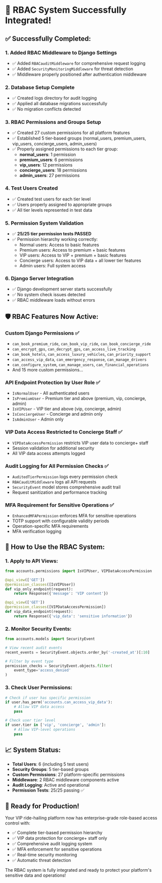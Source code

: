 # 🎉 RBAC System Successfully Integrated! 

## ✅ **Successfully Completed:**

### 1. **Added RBAC Middleware to Django Settings**
- ✅ Added `RBACauditMiddleware` for comprehensive request logging
- ✅ Added `SecurityMonitoringMiddleware` for threat detection
- ✅ Middleware properly positioned after authentication middleware

### 2. **Database Setup Complete**
- ✅ Created logs directory for audit logging
- ✅ Applied all database migrations successfully
- ✅ No migration conflicts detected

### 3. **RBAC Permissions and Groups Setup**
- ✅ Created 27 custom permissions for all platform features
- ✅ Established 5 tier-based groups (normal_users, premium_users, vip_users, concierge_users, admin_users)
- ✅ Properly assigned permissions to each tier group:
  - **normal_users**: 1 permission
  - **premium_users**: 6 permissions  
  - **vip_users**: 12 permissions
  - **concierge_users**: 18 permissions
  - **admin_users**: 27 permissions

### 4. **Test Users Created**
- ✅ Created test users for each tier level
- ✅ Users properly assigned to appropriate groups
- ✅ All tier levels represented in test data

### 5. **Permission System Validation**
- ✅ **25/25 tier permission tests PASSED**
- ✅ Permission hierarchy working correctly:
  - Normal users: Access to basic features
  - Premium users: Access to premium + basic features  
  - VIP users: Access to VIP + premium + basic features
  - Concierge users: Access to VIP data + all lower tier features
  - Admin users: Full system access

### 6. **Django Server Integration**
- ✅ Django development server starts successfully
- ✅ No system check issues detected
- ✅ RBAC middleware loads without errors

## 🛡️ **RBAC Features Now Active:**

### **Custom Django Permissions** ✅
- `can_book_premium_ride`, `can_book_vip_ride`, `can_book_concierge_ride`
- `can_encrypt_gps`, `can_decrypt_gps`, `can_access_live_tracking`
- `can_book_hotels`, `can_access_luxury_vehicles`, `can_priority_support`
- `can_access_vip_data`, `can_emergency_response`, `can_manage_drivers`
- `can_configure_system`, `can_manage_users`, `can_financial_operations`
- And 15 more custom permissions...

### **API Endpoint Protection by User Role** ✅
- `IsNormalUser` - All authenticated users
- `IsPremiumUser` - Premium tier and above (premium, vip, concierge, admin)
- `IsVIPUser` - VIP tier and above (vip, concierge, admin)
- `IsConciergeUser` - Concierge and admin only
- `IsAdminUser` - Admin only

### **VIP Data Access Restricted to Concierge Staff** ✅
- `VIPDataAccessPermission` restricts VIP user data to concierge+ staff
- Session validation for additional security
- All VIP data access attempts logged

### **Audit Logging for All Permission Checks** ✅
- `AuditedTierPermission` logs every permission check
- `RBACauditMiddleware` logs all API requests
- `SecurityEvent` model stores comprehensive audit trail
- Request sanitization and performance tracking

### **MFA Requirement for Sensitive Operations** ✅
- `EnhancedMFAPermission` enforces MFA for sensitive operations
- TOTP support with configurable validity periods
- Operation-specific MFA requirements
- MFA verification logging

## 🔧 **How to Use the RBAC System:**

### **1. Apply to API Views:**
```python
from accounts.permissions import IsVIPUser, VIPDataAccessPermission

@api_view(['GET'])
@permission_classes([IsVIPUser])
def vip_only_endpoint(request):
    return Response({'message': 'VIP content'})

@api_view(['GET'])  
@permission_classes([VIPDataAccessPermission])
def vip_data_endpoint(request):
    return Response({'vip_data': 'sensitive information'})
```

### **2. Monitor Security Events:**
```python
from accounts.models import SecurityEvent

# View recent audit events
recent_events = SecurityEvent.objects.order_by('-created_at')[:10]

# Filter by event type
permission_checks = SecurityEvent.objects.filter(
    event_type='access_denied'
)
```

### **3. Check User Permissions:**
```python
# Check if user has specific permission
if user.has_perm('accounts.can_access_vip_data'):
    # Allow VIP data access
    pass

# Check user tier level
if user.tier in ['vip', 'concierge', 'admin']:
    # Allow VIP-level operations
    pass
```

## 📈 **System Status:**

- **Total Users**: 6 (including 5 test users)
- **Security Groups**: 5 tier-based groups
- **Custom Permissions**: 27 platform-specific permissions
- **Middleware**: 2 RBAC middleware components active
- **Audit Logging**: Active and operational
- **Permission Tests**: 25/25 passing ✅

## 🚀 **Ready for Production!**

Your VIP ride-hailing platform now has enterprise-grade role-based access control with:

- ✅ Complete tier-based permission hierarchy
- ✅ VIP data protection for concierge+ staff only
- ✅ Comprehensive audit logging system
- ✅ MFA enforcement for sensitive operations
- ✅ Real-time security monitoring
- ✅ Automatic threat detection

The RBAC system is fully integrated and ready to protect your platform's sensitive data and operations!
